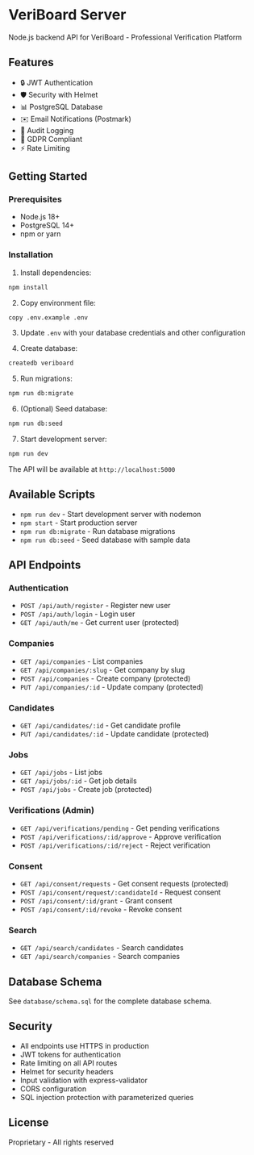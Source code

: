 # VeriBoard Server

Node.js backend API for VeriBoard - Professional Verification Platform

## Features

- 🔒 JWT Authentication
- 🛡️ Security with Helmet
- 📊 PostgreSQL Database
- ✉️ Email Notifications (Postmark)
- 📝 Audit Logging
- 🔐 GDPR Compliant
- ⚡ Rate Limiting

## Getting Started

### Prerequisites

- Node.js 18+
- PostgreSQL 14+
- npm or yarn

### Installation

1. Install dependencies:
```bash
npm install
```

2. Copy environment file:
```bash
copy .env.example .env
```

3. Update `.env` with your database credentials and other configuration

4. Create database:
```bash
createdb veriboard
```

5. Run migrations:
```bash
npm run db:migrate
```

6. (Optional) Seed database:
```bash
npm run db:seed
```

7. Start development server:
```bash
npm run dev
```

The API will be available at `http://localhost:5000`

## Available Scripts

- `npm run dev` - Start development server with nodemon
- `npm start` - Start production server
- `npm run db:migrate` - Run database migrations
- `npm run db:seed` - Seed database with sample data

## API Endpoints

### Authentication
- `POST /api/auth/register` - Register new user
- `POST /api/auth/login` - Login user
- `GET /api/auth/me` - Get current user (protected)

### Companies
- `GET /api/companies` - List companies
- `GET /api/companies/:slug` - Get company by slug
- `POST /api/companies` - Create company (protected)
- `PUT /api/companies/:id` - Update company (protected)

### Candidates
- `GET /api/candidates/:id` - Get candidate profile
- `PUT /api/candidates/:id` - Update candidate (protected)

### Jobs
- `GET /api/jobs` - List jobs
- `GET /api/jobs/:id` - Get job details
- `POST /api/jobs` - Create job (protected)

### Verifications (Admin)
- `GET /api/verifications/pending` - Get pending verifications
- `POST /api/verifications/:id/approve` - Approve verification
- `POST /api/verifications/:id/reject` - Reject verification

### Consent
- `GET /api/consent/requests` - Get consent requests (protected)
- `POST /api/consent/request/:candidateId` - Request consent
- `POST /api/consent/:id/grant` - Grant consent
- `POST /api/consent/:id/revoke` - Revoke consent

### Search
- `GET /api/search/candidates` - Search candidates
- `GET /api/search/companies` - Search companies

## Database Schema

See `database/schema.sql` for the complete database schema.

## Security

- All endpoints use HTTPS in production
- JWT tokens for authentication
- Rate limiting on all API routes
- Helmet for security headers
- Input validation with express-validator
- CORS configuration
- SQL injection protection with parameterized queries

## License

Proprietary - All rights reserved
